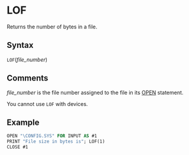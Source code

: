 # LOF

Returns the number of bytes in a file.

## Syntax

`LOF`(*file_number*)

## Comments

*file_number* is the file number assigned to the file in its [OPEN](OPEN) statement.

You cannot use `LOF` with devices.

## Example

```vb
OPEN "\CONFIG.SYS" FOR INPUT AS #1
PRINT "File size in bytes is"; LOF(1)
CLOSE #1
```
